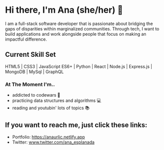 # Hi there, I'm Ana (she/her) 🚀

I am a full-stack software developer that is passionate about bridging the gaps of disparities within marginalized communities. Through tech, I want to build applications and work alongside people that focus on making an impactful difference.

## Current Skill Set
HTML5 | CSS3 | JavaScript ES6+ | Python | React | Node.js | Express.js | MongoDB | MySql | GraphQL

### At The Moment I'm..
- addicted to codewars 🚀
- practicing data structures and algorithms 💻
- reading and youtubin' lots of topics 📚

## If you want to reach me, just click these links:

- Portfolio: https://anaurlic.netlify.app
- Twitter: www.twitter.com/ana_esplanada

